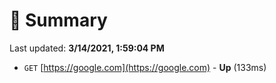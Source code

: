 # 📖 Summary
Last updated: **3/14/2021, 1:59:04 PM**

- `GET` [https://google.com](https://google.com) - **Up** (133ms)
